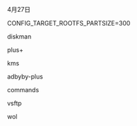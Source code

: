 4月27日


CONFIG_TARGET_ROOTFS_PARTSIZE=300


diskman 

plus+ 

kms 

adbyby-plus 

commands 

vsftp 

wol

